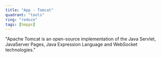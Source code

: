 ```yaml
---
title: "App - Tomcat"
quadrant: "tools"
ring: "reduce"
tags: [hmpps]
---
```


"Apache Tomcat is an open-source implementation of the Java Servlet, JavaServer Pages, Java Expression Language and WebSocket technologies."

